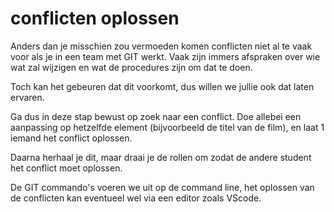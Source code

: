 # conflicten oplossen

Anders dan je misschien zou vermoeden komen conflicten niet al te vaak voor als je in een team met GIT werkt. Vaak zijn immers afspraken over wie wat zal wijzigen en wat de procedures zijn om dat te doen. 

Toch kan het gebeuren dat dit voorkomt, dus willen we jullie ook dat laten ervaren.

Ga dus in deze stap bewust op zoek naar een conflict. Doe allebei een aanpassing op hetzelfde element (bijvoorbeeld de titel van de film), en laat 1 iemand het conflict oplossen. 

Daarna herhaal je dit, maar draai je de rollen om zodat de andere student het conflict moet oplossen.

De GIT commando's voeren we uit op de command line, het oplossen van de conflicten kan eventueel wel via een editor zoals VScode.

